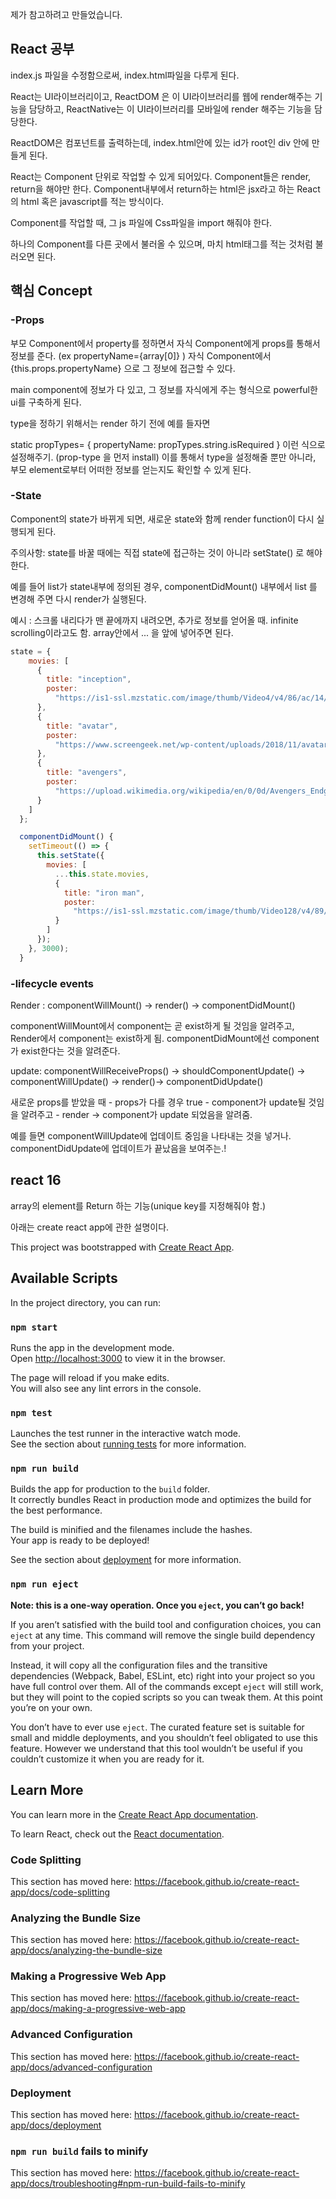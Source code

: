 제가 참고하려고 만들었습니다.

## React 공부

index.js 파일을 수정함으로써, index.html파일을 다루게 된다.

React는 UI라이브러리이고,
ReactDOM 은 이 UI라이브러리를 웹에 render해주는 기능을 담당하고,
ReactNative는 이 UI라이브러리를 모바일에 render 해주는 기능을 담당한다.

ReactDOM은 컴포넌트를 출력하는데, index.html안에 있는 id가 root인 div 안에 만들게 된다.

React는 Component 단위로 작업할 수 있게 되어있다. Component들은 render, return을 해야만 한다. Component내부에서 return하는 html은 jsx라고 하는 React의 html 혹은 javascript를 적는 방식이다.

Component를 작업할 때, 그 js 파일에 Css파일을
import 해줘야 한다.

하나의 Component를 다른 곳에서 불러올 수 있으며,
마치 html태그를 적는 것처럼 불러오면 된다.

## 핵심 Concept

### -Props

부모 Component에서 property를 정하면서 자식 Component에게 props를 통해서 정보를 준다. (ex propertyName={array[0]} )
자식 Component에서 {this.props.propertyName} 으로 그 정보에 접근할 수 있다.

main component에 정보가 다 있고, 그 정보를 자식에게 주는 형식으로
powerful한 ui를 구축하게 된다.

type을 정하기 위해서는 render 하기 전에
예를 들자면

static propTypes= {
propertyName: propTypes.string.isRequired
}
이런 식으로 설정해주기.
(prop-type 을 먼저 install)
이를 통해서 type을 설정해줄 뿐만 아니라,
부모 element로부터 어떠한 정보를 얻는지도 확인할 수 있게 된다.

### -State

Component의 state가 바뀌게 되면, 새로운 state와 함께 render function이 다시 실행되게 된다.

주의사항: state를 바꿀 때에는 직접 state에 접근하는 것이 아니라 setState() 로 해야 한다.

예를 들어 list가 state내부에 정의된 경우,
componentDidMount() 내부에서 list 를 변경해 주면
다시 render가 실행된다.

예시 : 스크롤 내리다가 맨 끝에까지 내려오면, 추가로 정보를 얻어올 때. infinite scrolling이라고도 함.
array안에서 ... 을 앞에 넣어주면 된다.

```javascript
state = {
    movies: [
      {
        title: "inception",
        poster:
          "https://is1-ssl.mzstatic.com/image/thumb/Video4/v4/86/ac/14/86ac14f2-8c9b-2a5a-80be-49b8ee402228/pr_source.lsr/268x0w.png"
      },
      {
        title: "avatar",
        poster:
          "https://www.screengeek.net/wp-content/uploads/2018/11/avatar-movie.jpg"
      },
      {
        title: "avengers",
        poster:
          "https://upload.wikimedia.org/wikipedia/en/0/0d/Avengers_Endgame_poster.jpg"
      }
    ]
  };

  componentDidMount() {
    setTimeout(() => {
      this.setState({
        movies: [
          ...this.state.movies,
          {
            title: "iron man",
            poster:
              "https://is1-ssl.mzstatic.com/image/thumb/Video128/v4/89/74/cf/8974cfa0-5e27-1c5e-390a-e97e5d12a51d/contsched.rdzrzprk.lsr/268x0w.jpg"
          }
        ]
      });
    }, 3000);
  }

```

### -lifecycle events

Render : componentWillMount() -> render() -> componentDidMount()

componentWillMount에서 component는 곧 exist하게 될 것임을 알려주고,
Render에서 component는 exist하게 됨.
componentDidMount에선 component가 exist한다는 것을 알려준다.

update: componentWillReceiveProps() -> shouldComponentUpdate() -> componentWillUpdate() -> render()-> componentDidUpdate()

새로운 props를 받았을 때 - props가 다를 경우 true - component가 update될 것임을 알려주고 - render -> component가 update 되었음을 알려줌.

예를 들면 componentWillUpdate에 업데이트 중임을 나타내는 것을 넣거나. componentDidUpdate에 업데이트가 끝났음을 보여주는.!

## react 16

array의 element를 Return 하는 기능(unique key를 지정해줘야 함.)

아래는 create react app에 관한 설명이다.

This project was bootstrapped with [Create React App](https://github.com/facebook/create-react-app).

## Available Scripts

In the project directory, you can run:

### `npm start`

Runs the app in the development mode.<br>
Open [http://localhost:3000](http://localhost:3000) to view it in the browser.

The page will reload if you make edits.<br>
You will also see any lint errors in the console.

### `npm test`

Launches the test runner in the interactive watch mode.<br>
See the section about [running tests](https://facebook.github.io/create-react-app/docs/running-tests) for more information.

### `npm run build`

Builds the app for production to the `build` folder.<br>
It correctly bundles React in production mode and optimizes the build for the best performance.

The build is minified and the filenames include the hashes.<br>
Your app is ready to be deployed!

See the section about [deployment](https://facebook.github.io/create-react-app/docs/deployment) for more information.

### `npm run eject`

**Note: this is a one-way operation. Once you `eject`, you can’t go back!**

If you aren’t satisfied with the build tool and configuration choices, you can `eject` at any time. This command will remove the single build dependency from your project.

Instead, it will copy all the configuration files and the transitive dependencies (Webpack, Babel, ESLint, etc) right into your project so you have full control over them. All of the commands except `eject` will still work, but they will point to the copied scripts so you can tweak them. At this point you’re on your own.

You don’t have to ever use `eject`. The curated feature set is suitable for small and middle deployments, and you shouldn’t feel obligated to use this feature. However we understand that this tool wouldn’t be useful if you couldn’t customize it when you are ready for it.

## Learn More

You can learn more in the [Create React App documentation](https://facebook.github.io/create-react-app/docs/getting-started).

To learn React, check out the [React documentation](https://reactjs.org/).

### Code Splitting

This section has moved here: https://facebook.github.io/create-react-app/docs/code-splitting

### Analyzing the Bundle Size

This section has moved here: https://facebook.github.io/create-react-app/docs/analyzing-the-bundle-size

### Making a Progressive Web App

This section has moved here: https://facebook.github.io/create-react-app/docs/making-a-progressive-web-app

### Advanced Configuration

This section has moved here: https://facebook.github.io/create-react-app/docs/advanced-configuration

### Deployment

This section has moved here: https://facebook.github.io/create-react-app/docs/deployment

### `npm run build` fails to minify

This section has moved here: https://facebook.github.io/create-react-app/docs/troubleshooting#npm-run-build-fails-to-minify

```

```
